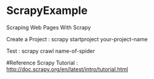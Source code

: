 # ScrapyExample

Scraping Web Pages With Scrapy

Create a Project :   scrapy startproject  your-project-name

Test :   scrapy crawl  name-of-spider

#Reference 
Scrapy Tutorial :  http://doc.scrapy.org/en/latest/intro/tutorial.html
